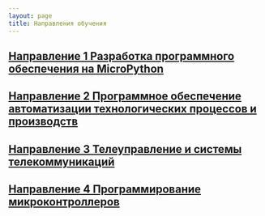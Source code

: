 ```yaml
---
layout: page
title: Направления обучения
---
```


## [Направление 1 Разработка программного обеспечения на MicroPython]({{site.baseurl}}/micropython/)

## [Направление 2 Программное обеспечение автоматизации технологических процессов и производств]({{site.baseurl}}/atpp_programming/)

## [Направление 3 Телеуправление и системы телекоммуникаций]({{site.baseurl}}/telecommunication/)

## [Направление 4 Программирование микроконтроллеров]({{site.baseurl}}/mcu_programming/)

